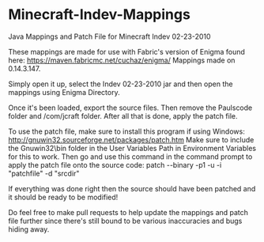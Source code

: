 # Minecraft-Indev-Mappings
Java Mappings and Patch File for Minecraft Indev 02-23-2010

These mappings are made for use with Fabric's version of Enigma found here: https://maven.fabricmc.net/cuchaz/enigma/
Mappings made on 0.14.3.147.

Simply open it up, select the Indev 02-23-2010 jar and then open the mappings using Enigma Directory.

Once it's been loaded, export the source files. Then remove the Paulscode folder and /com/jcraft folder. After all that is done, apply the patch file.

To use the patch file, make sure to install this program if using Windows: http://gnuwin32.sourceforge.net/packages/patch.htm
Make sure to include the Gnuwin32\bin folder in the User Variables Path in Environment Variables for this to work.
Then go and use this command in the command prompt to apply the patch file onto the source code: patch --binary -p1 -u -i "patchfile" -d "srcdir"

If everything was done right then the source should have been patched and it should be ready to be modified!

Do feel free to make pull requests to help update the mappings and patch file further since there's still bound to be various inaccuracies and bugs hiding away.
